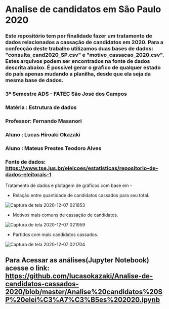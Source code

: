 # Analise de candidatos em São Paulo 2020


### Este repositório tem por finalidade fazer um tratamento de dados relacionados a cassação de candidatos em 2020. Para a confecção deste trabalho utilizamos duas bases de dados: "consulta_cand2020_SP.csv" e "motivo_cassacao_2020.csv". Estes arquivos podem ser encontrados na fonte de dados descrita abaixo. É possivel gerar o grafico de qualquer estado do país apenas mudando a planilha, desde que ela seja da mesma base de dados.

### 3º Semestre ADS - FATEC São José dos Campos
### Matéria : Estrutura de dados
### Professor: Fernando Masanori
### Aluno : Lucas Hiroaki Okazaki
### Aluno : Mateus Prestes Teodoro Alves
### Fonte de dados: https://www.tse.jus.br/eleicoes/estatisticas/repositorio-de-dados-eleitorais-1

Tratamento de dados e plotagem de gráficos com base em -  

* Relação entre quantidade de candidatos cassados para seu total.

![Captura de tela 2020-12-07 021853](https://user-images.githubusercontent.com/56441428/101312467-95579f80-3832-11eb-8610-9ee750684856.png)

* Motivos mais comuns de cassação de candidatos.

![Captura de tela 2020-12-07 021959](https://user-images.githubusercontent.com/56441428/101312530-be783000-3832-11eb-8470-0526e199a5e1.png)

* Partidos com mais candidatos cassados.

![Captura de tela 2020-12-07 021704](https://user-images.githubusercontent.com/56441428/101312377-5de8f300-3832-11eb-9a85-8eb5a3ee4060.png)

## Para Acessar as análises(Jupyter Notebook) acesse o link: https://github.com/lucasokazaki/Analise-de-candidatos-cassados-2020/blob/master/Analise%20candidatos%20SP%20elei%C3%A7%C3%B5es%202020.ipynb
